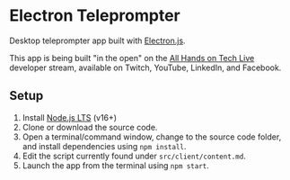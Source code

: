 # Electron Teleprompter

Desktop teleprompter app built with [Electron.js](https://www.electronjs.org/).

This app is being built "in the open" on the [All Hands on Tech Live](https://www.twitch.tv/pluralsight_live) developer stream, available on Twitch, YouTube, LinkedIn, and Facebook.

## Setup

1. Install [Node.js LTS](https://nodejs.org/) (v16+)
1. Clone or download the source code.
1. Open a terminal/command window, change to the source code folder, and install dependencies using `npm install`.
1. Edit the script currently found under `src/client/content.md`.
1. Launch the app from the terminal using `npm start`.
